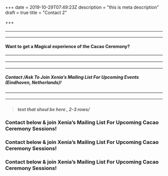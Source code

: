 +++
date = 2019-10-29T07:49:23Z
description = "this is meta description"
draft = true
title = "Contact 2"

+++
#### <hr>

<hr>

#### Want to get a Magical experience of the Cacao Ceremony?

#### <hr>

#### <hr>

#### <hr>

##### Contact /Ask To Join Xenia’s Mailing List For Upcoming Events (Eindhoven, Netherlands)!

#### <hr>

#### <hr>

##### 

> ##### text that shoul be here , 2-3 rows/

### Contact below & join Xenia’s Mailing List For Upcoming Cacao Ceremony Sessions!

### Contact below & join Xenia’s Mailing List For Upcoming Cacao Ceremony Sessions!

### Contact below & join Xenia’s Mailing List For Upcoming Cacao Ceremony Sessions!